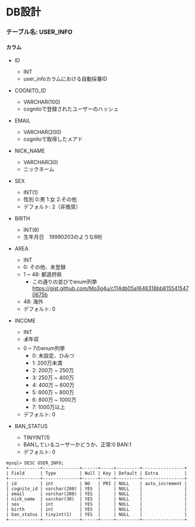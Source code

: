 # DB設計

### テーブル名: USER_INFO
#### カラム
* ID
  * INT
  * user_infoカラムにおける自動採番ID

* COGNITO_ID
  * VARCHAR(100)
  * cognitoで登録されたユーザーのハッシュ
    
* EMAIL
  * VARCHAR(200)
  * cognitoで取得したメアド
    
* NICK_NAME
  * VARCHAR(30)
  * ニックネーム
  
* SEX
  * INT(1)
  * 性別 0:男 1:女 2:その他
  * デフォルト: 2（非推奨）
  
* BIRTH
  * INT(8)
  * 生年月日　19990203のような8桁
  
* AREA
  * INT
  * 0: その他、未登録  
  * 1 ~ 48: 都道府県
    * この通りの並びでenum列挙 https://gist.github.com/Mo3g4u/c114db05a1646318bb8155415470675b
  * 48: 海外
  * デフォルト: 0
  
* INCOME
  * INT
  * 💰年収
  * 0 ~ 7のenum列挙
    * 0: 未設定、ひみつ
    * 1: 200万未満
    * 2: 200万 ~ 250万
    * 3: 250万 ~ 400万
    * 4: 400万 ~ 600万
    * 5: 600万 ~ 800万
    * 6: 800万 ~ 1000万
    * 7: 1000万以上
  * デフォルト: 0
  
* BAN_STATUS
  * TINYINT(1)
  * BANしているユーザーかどうか、正常:0 BAN:1
  * デフォルト: 0
  

```
mysql> DESC USER_INFO;
+------------+--------------+------+-----+---------+----------------+
| Field      | Type         | Null | Key | Default | Extra          |
+------------+--------------+------+-----+---------+----------------+
| id         | int          | NO   | PRI | NULL    | auto_increment |
| cognito_id | varchar(200) | YES  |     | NULL    |                |
| email      | varchar(200) | YES  |     | NULL    |                |
| nick_name  | varchar(30)  | YES  |     | NULL    |                |
| sex        | int          | YES  |     | NULL    |                |
| birth      | int          | YES  |     | NULL    |                |
| ban_status | tinyint(1)   | YES  |     | NULL    |                |
+------------+--------------+------+-----+---------+----------------+
```